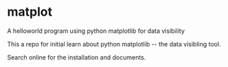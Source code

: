 # matplot
A helloworld program using python matplotlib for data visibility

This a repo for initial learn about python matplotlib -- the data visibling tool. 

Search online for the installation and documents. 


